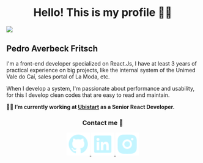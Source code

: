 <h1 align="center">Hello! This is my profile 👨‍🚀</h1>

<img align="top" width="30%" src="https://github-readme-stats.vercel.app/api/top-langs/?username=pitfritsch&langs_count=7&theme=highcontrast"/>

## Pedro Averbeck Fritsch

<p>
  I'm a front-end developer specialized on React.Js, I have at least 3 years of practical experience on big projects, like the internal system of the Unimed Vale do Caí, sales portal of La Moda, etc.
</p>

<p>
  When I develop a system, I'm passionate about performance and usability, for this I develop clean codes that are easy to read and maintain.
</p>

**👨‍💻 I’m currently working at [Ubistart](https://www.ubistart.com/) as a Senior React Developer.**


<h3 align="center">Contact me 🤖</h3>
<p align="center">
	<a href="https://github.com/pitfritsch">
    <img src="./images/github.svg" alt="GitHub" height="60px"/>
  </a>
	<a href="https://www.linkedin.com/in/pitfritsch/">
    <img src="./images/linkedin.svg" alt="LinkedIn" height="60px"/>
  </a>
	<a href="https://www.instagram.com/pedro.fritsch">
    <img src="./images/instagram.svg" alt="Instagram" height="60px"/>
  </a>
</p>
